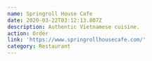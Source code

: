 ```yaml
---
name: Springroll House Cafe
date: 2020-03-22T03:12:13.807Z
description: Authentic Vietnamese cuisine.
action: Order
link: 'https://www.springrollhousecafe.com/'
category: Restaurant
---
```

